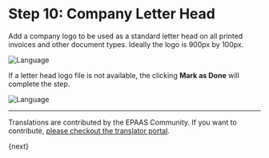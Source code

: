 <!-- add-breadcrumbs -->
# Step 10: Company Letter Head

Add a company logo to be used as a standard letter head on all printed invoices and other document types. Ideally the logo is 900px by 100px.

<img alt="Language" class="screenshot" src="{{docs_base_url}}/assets/img/setup-wizard/step-10.png">

If a letter head logo file is not available, the clicking **Mark as Done** will complete the step.

<img alt="Language" class="screenshot" src="{{docs_base_url}}/assets/img/setup-wizard/step-10a.png">

---

Translations are contributed by the EPAAS Community. If you want to contribute, [please checkout the translator portal](https://translate.epaas.com).

{next}
